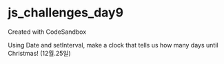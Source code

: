 # js_challenges_day9
Created with CodeSandbox   

Using Date and setInterval, make a clock that tells us how many days until Christmas! (12월.25일)   
